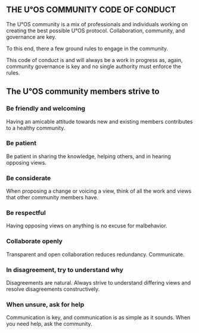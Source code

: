THE U°OS COMMUNITY CODE OF CONDUCT
----------------------------------

The U°OS community is a mix of professionals and individuals working on creating the best possible U°OS protocol. Collaboration, community, and governance are key.

To this end, there a few ground rules to engage in the community.

This code of conduct is and will always be a work in progress as, again, community governance is key and no single authority must enforce the rules.

## The U°OS community members strive to

### Be friendly and welcoming

Having an amicable attitude towards new and existing members contributes to a healthy community.

### Be patient

Be patient in sharing the knowledge, helping others, and in hearing opposing views.

### Be considerate

When proposing a change or voicing a view, think of all the work and views that other community members have.

### Be respectful

Having opposing views on anything is no excuse for malbehavior.

### Collaborate openly

Transparent and open collaboration reduces redundancy. Communicate.

### In disagreement, try to understand why

Disagreements are natural. Always strive to understand differing views and resolve disagreements constructively.

### When unsure, ask for help

Communication is key, and communication is as simple as it sounds. When you need help, ask the community.
